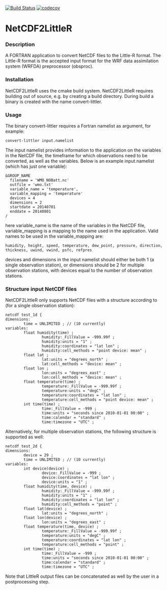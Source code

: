 [![Build Status](https://travis-ci.org/rvanharen/netcdf2littler.svg?branch=master)](https://travis-ci.org/rvanharen/netcdf2littler) [![codecov](https://codecov.io/gh/rvanharen/netcdf2littler/branch/master/graph/badge.svg)](https://codecov.io/gh/rvanharen/netcdf2littler)

# NetCDF2LittleR

### Description
A FORTRAN application to convert NetCDF files to the Little-R format. The Little-R format is the accepted input format for the WRF data assimilation system (WRFDA) preprocessor (obsproc).

### Installation
NetCDF2LittleR uses the cmake build system. NetCDF2LittleR requires building out of source, e.g. by creating a build directory. During build a binary is created with the name convert-littler.

### Usage
The binary convert-littler requires a Fortran namelist as argument, for example:
```
convert-littler input.namelist
```
The input namelist provides information to the application on the variables in the NetCDF file, the timeframe for which observations need to be converted, as well as the variables. Below is an example input.namelist (which has just one variable):
```
&GROUP_NAME
  filename = 'WMO_NOBatt.nc'
  outfile = 'wmo.txt'
  variable_name = 'temperature',
  variable_mapping = 'temperature'
  devices = 4
  dimensions = 2
  startdate = 20140701
  enddate = 20140801
/
```
here variable_name is the name of the variables in the NetCDF file, variable_mapping is a mapping to the name used in the application. Valid names to be used in the variable_mapping are:  
```
humidity, height, speed, temperature, dew_point, pressure, direction, thickness, uwind, vwind, psfc, refpres
```
devices and dimensions in the input namelist should either be both 1 (a single observation station), or dimensions should be 2 for multiple observation stations, with devices equal to the number of observation stations.

### Structure input NetCDF files
NetCDF2LittleR only supports NetCDF files with a structure according to (for a single observation station):
```
netcdf test_1d {
dimensions:
        time = UNLIMITED ; // (10 currently)
variables:
        float humidity(time) ;
                humidity:_FillValue = -999.99f ;
                humidity:units = "1" ;
                humidity:coordinates = "lat lon" ;
                humidity:cell_methods = "point device: mean" ;
        float lat ;
                lat:units = "degrees_north" ;
                lat:cell_methods = "device: mean" ;
        float lon ;
                lon:units = "degrees_east" ;
                lon:cell_methods = "device: mean" ;
        float temperature(time) ;
                temperature:_FillValue = -999.99f ;
                temperature:units = "degC" ;
                temperature:coordinates = "lat lon" ;
                temperature:cell_methods = "point device: mean" ;
        int time(time) ;
                time:_FillValue = -999 ;
                time:units = "seconds since 2010-01-01 00:00" ;
                time:calendar = "standard" ;
                time:timezone = "UTC" ;
```
Alternatively, for multiple observation stations, the following structure is supported as well:
```
netcdf test_2d {
dimensions:
        device = 29 ;
        time = UNLIMITED ; // (10 currently)
variables:
        int device(device) ;
                device:_FillValue = -999 ;
                device:coordinates = "lat lon" ;
                device:units = "1" ;
        float humidity(time, device) ;
                humidity:_FillValue = -999.99f ;
                humidity:units = "1" ;
                humidity:coordinates = "lat lon" ;
                humidity:cell_methods = "point" ;
        float lat(device) ;
                lat:units = "degrees_north" ;
        float lon(device) ;
                lon:units = "degrees_east" ;
        float temperature(time, device) ;
                temperature:_FillValue = -999.99f ;
                temperature:units = "degC" ;
                temperature:coordinates = "lat lon" ;
                temperature:cell_methods = "point" ;
        int time(time) ;
                time:_FillValue = -999 ;
                time:units = "seconds since 2010-01-01 00:00" ;
                time:calendar = "standard" ;
                time:timezone = "UTC" ;
```
Note that LittleR output files can be concatenated as well by the user in a postprocessing step.


